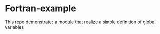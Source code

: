 # Fortran-example
This repo demonstrates a module that realize  a simple definition of global variables
